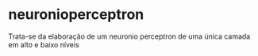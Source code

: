 # neuronioperceptron
Trata-se da elaboração de um neuronio perceptron de uma única camada em alto e baixo níveis
